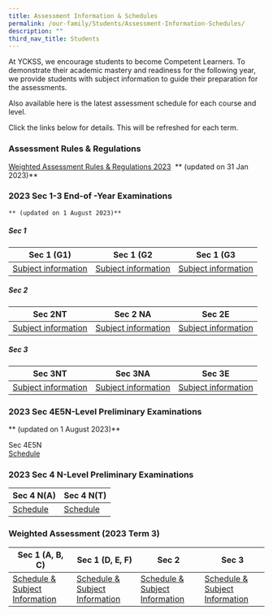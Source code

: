 ```yaml
---
title: Assessment Information & Schedules
permalink: /our-family/Students/Assessment-Information-Schedules/
description: ""
third_nav_title: Students
---
```

At YCKSS, we encourage students to become Competent Learners. To demonstrate their academic mastery and readiness for the following year, we provide students with subject information to guide their preparation for the assessments.

Also available here is the latest assessment schedule for each course and level.

Click the links below for details. This will be refreshed for each term.

  
### **Assessment Rules &amp; Regulations**

[Weighted Assessment Rules &amp; Regulations 2023](/files/Students/Assessment%20Information%20Sche/NEW/YCKSS%20Weighted%20Assessment%20Rules%20and%20Regulations.pdf)&nbsp; **   (updated on 31 Jan 2023)**
### **2023 Sec 1-3 End-of -Year Examinations**
    ** (updated on 1 August 2023)**
		
##### Sec 1
| Sec 1 (G1)  |  Sec 1 (G2 | Sec 1 (G3 | 
 -------- | -------- | -------- | 
|[Subject information](/files/Students/Assessment%20Information%20Sche/2023/2023%20eoy%20%20subject%20information(sec%201%20g1).pdf) |[Subject information](/files/Students/Assessment%20Information%20Sche/2023/2023%20eoy%20%20subject%20information(sec%201%20g2).pdf)|[Subject information](/files/Students/Assessment%20Information%20Sche/2023/2023%20eoy%20%20subject%20information(sec%201%20g3).pdf)|

##### Sec 2
| Sec 2NT  | Sec 2 NA | Sec 2E |
 -------- | -------- | -------- |
|[ Subject information](/files/Students/Assessment%20Information%20Sche/2023/2023%20eoy%20%20subject%20information(2nt).pdf)|[Subject information](/files/Students/Assessment%20Information%20Sche/2023/2023%20eoy%20%20subject%20information(2na).pdf)|[Subject information](/files/Students/Assessment%20Information%20Sche/2023/2023%20eoy%20%20subject%20information(2e).pdf)|
##### Sec 3
 | Sec 3NT  | Sec 3NA | Sec 3E | 
--------| -------- | ------ |
|[Subject information](/files/Students/Assessment%20Information%20Sche/2023/2023%20eoy%20%20subject%20information(3nt).pdf)|[Subject information](/files/Students/Assessment%20Information%20Sche/2023/2023%20eoy%20%20subject%20information(3na).pdf)|[Subject information](/files/Students/Assessment%20Information%20Sche/2023/2023%20eoy%20%20subject%20information%20(3e).pdf)|

### **2023 Sec 4E5N-Level Preliminary Examinations**
 ** (updated on 1 August 2023)**
	
 Sec 4E5N  
[Schedule](/files/Students/Assessment%20Information%20Sche/2023/sec%204e5n%20%20prelim%20schedule%202023.pdf) 
 
### **2023 Sec 4 N-Level Preliminary Examinations**

| Sec 4 N(A) |  Sec 4 N(T) |
| -------- | -------- | 
|[Schedule](/files/Students/Assessment%20Information%20Sche/2023/sec%204na%20prelim%20schedule.pdf) | [Schedule](/files/Students/Assessment%20Information%20Sche/2023/sec%204nt%20prelim%20scheduleupdated.pdf)| 
 
### **Weighted Assessment (2023 Term 3)**

| Sec 1 (A, B, C)  | Sec 1 (D, E, F) | Sec 2 | Sec 3 |
 -------- | -------- | -------- | -------- | 
| [Schedule & Subject Information](/files/Students/Assessment%20Information%20Sche/2023/secondary%201a_b_c%20weighted%20assessment(term%203)%20schedule%202023.pdf) | [Schedule & Subject Information](/files/Students/Assessment%20Information%20Sche/2023/secondary%201d_e_f%20weighted%20assessment(term%203)%20schedule%202023.pdf)  | [Schedule & Subject Information](/files/Students/Assessment%20Information%20Sche/2023/secondary%202%20weighted%20assessment(term3)%20schedule%202023.pdf) |[Schedule & Subject Information](/files/Students/Assessment%20Information%20Sche/2023/secondary%203%20weighted%20assessment%20schedule%20(term%203)%202023.pdf)|